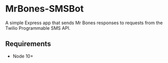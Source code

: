 # MrBones-SMSBot
A simple Express app that sends Mr Bones responses to requests from the Twilio Programmable SMS API.

## Requirements
* Node 10+